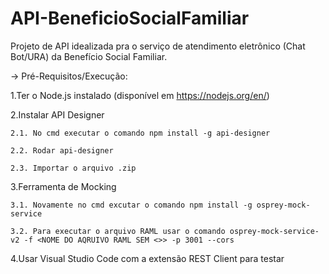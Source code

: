 # API-BeneficioSocialFamiliar

Projeto de API idealizada pra o serviço de atendimento eletrônico (Chat Bot/URA) da Benefício Social Familiar.

-> Pré-Requisitos/Execução:
  
  1.Ter o Node.js instalado (disponível em https://nodejs.org/en/)
  
  2.Instalar API Designer
    
    2.1. No cmd executar o comando npm install -g api-designer
    
    2.2. Rodar api-designer
    
    2.3. Importar o arquivo .zip
    
  3.Ferramenta de Mocking
  
    3.1. Novamente no cmd excutar o comando npm install -g osprey-mock-service
    
    3.2. Para executar o arquivo RAML usar o comando osprey-mock-service-v2 -f <NOME DO AQRUIVO RAML SEM <>> -p 3001 --cors
  
4.Usar Visual Studio Code com a extensão REST Client para testar
    

